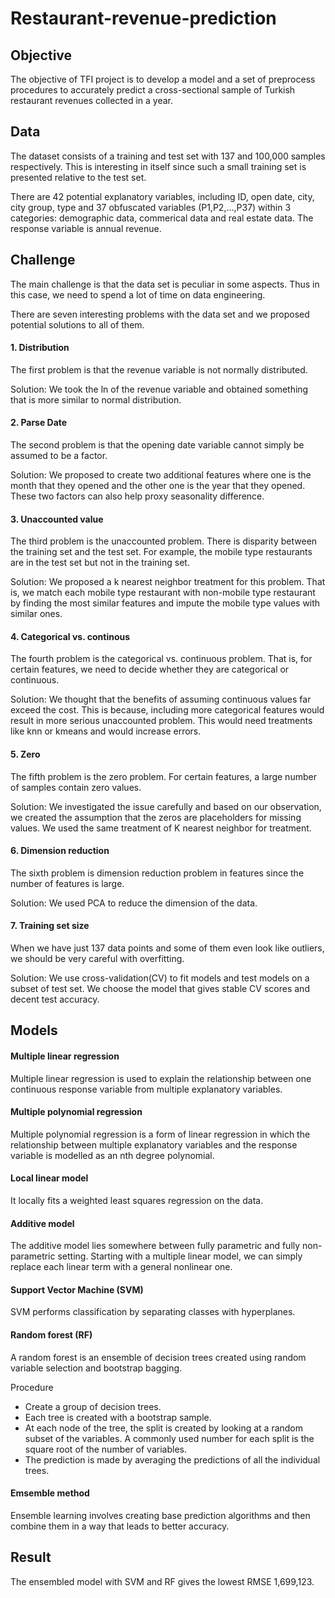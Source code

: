 # Restaurant-revenue-prediction
## **Objective**
The objective of TFI project is to develop a model and a set of preprocess procedures to accurately predict a cross-sectional sample of Turkish restaurant revenues collected in a year.

## **Data**
The dataset consists of a training and test set with 137 and 100,000 samples respectively. This is interesting in itself since such a small training set is presented relative to the test set. 

There are 42 potential explanatory variables, including ID, open date, city, city group, type and 37 obfuscated variables (P1,P2,...,P37) within 3 categories: demographic data, commerical data and real estate data. The response variable is annual revenue.

## **Challenge**
The main challenge is that the data set is peculiar in some aspects. Thus in this case, we need to spend a lot of time on data engineering.

There are seven interesting problems with the data set and we proposed potential solutions to all of them.
#### 1. Distribution
The first problem is that the revenue variable is not normally distributed. 

Solution: We took the ln of the revenue variable and obtained something that is more similar to normal distribution. 

#### 2. Parse Date
The second problem is that the opening date variable cannot simply be assumed to be a factor. 

Solution: We proposed to create two additional features where one is the month that they opened and the other one is the year that they opened. These two factors can also help proxy seasonality difference. 

#### 3. Unaccounted value
The third problem is the unaccounted problem. There is disparity between the training set and the test set. For example, the mobile type restaurants are in the test set but not in the training set. 

Solution: We proposed a k nearest neighbor treatment for this problem. That is, we match each mobile type restaurant with non-mobile type restaurant by finding the most similar features and impute the mobile type values with similar ones. 

#### 4. Categorical vs. continous
The fourth problem is the categorical vs. continuous problem. That is, for certain features, we need to decide whether they are categorical or continuous. 

Solution: We thought that the benefits of assuming continuous values far exceed the cost. This is because, including more categorical features would result in more serious unaccounted problem. This would need treatments like knn or kmeans and would increase errors. 

#### 5. Zero
The fifth problem is the zero problem. For certain features, a large number of samples contain zero values. 

Solution: We investigated the issue carefully and based on our observation, we created the assumption that the zeros are placeholders for missing values. We used the same treatment of K nearest neighbor for treatment.

#### 6. Dimension reduction
The sixth problem is dimension reduction problem in features since the number of features is large. 

Solution: We used PCA to reduce the dimension of the data. 

#### 7. Training set size
When we have just 137 data points and some of them even look like outliers, we should be very careful with overfitting.

Solution: We use cross-validation(CV) to fit models and test models on a subset of test set. We choose the model that gives stable CV scores and decent test accuracy. 

## **Models**
#### Multiple linear regression
Multiple linear regression is used to explain the relationship between one continuous response variable from multiple explanatory variables.

#### Multiple polynomial regression
Multiple polynomial regression is a form of linear regression in which the relationship between multiple explanatory variables and the response variable is modelled as an nth degree polynomial. 

#### Local linear model 
It locally fits a weighted least squares regression on the data. 

#### Additive model
The additive model lies somewhere between fully parametric and fully non-parametric setting. Starting with a multiple linear model, we can simply replace each linear term with a general nonlinear one. 

#### Support Vector Machine (SVM)
SVM performs classification by separating classes with hyperplanes. 

#### Random forest (RF)
A random forest is an ensemble of decision trees created using random variable selection and bootstrap bagging. 

Procedure
- Create a group of decision trees.
- Each tree is created with a bootstrap sample.
- At each node of the tree, the split is created by looking at a random subset of the variables. A commonly used number for each split is the square root of the number of variables. 
- The prediction is made by averaging the predictions of all the individual trees.

#### Emsemble method
Ensemble learning involves creating base prediction algorithms and then combine them in a way that leads to better accuracy.


## **Result**
The ensembled model with SVM and RF gives the lowest RMSE 1,699,123.




